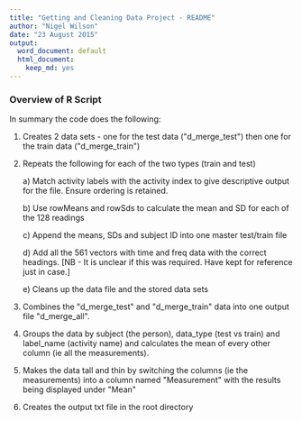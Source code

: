 ```yaml
---
title: "Getting and Cleaning Data Project - README"
author: "Nigel Wilson"
date: "23 August 2015"
output:
  word_document: default
  html_document:
    keep_md: yes
---
```


### Overview of R Script

In summary the code does the following:

1) Creates 2 data sets - one for the test data ("d_merge_test") then one for the
  train data ("d_merge_train")

2) Repeats the following for each of the two types (train and test)

    a) Match activity labels with the activity index to give descriptive
    output for the file. Ensure ordering is retained.

    b) Use rowMeans and rowSds to calculate the mean and SD for each of
    the 128 readings

    c) Append the means, SDs and subject ID into one master test/train file

    d) Add all the 561 vectors with time and freq data with
    the correct headings. [NB - It is unclear if this was required. Have kept for
    reference just in case.]

    e) Cleans up the data file and the stored data sets

3) Combines the "d_merge_test" and "d_merge_train" data into one output file
"d_merge_all".

4) Groups the data by subject (the person), data_type (test vs train) and
label_name (activity name) and calculates the mean of every other column (ie all the measurements).

5) Makes the data tall and thin by switching the columns (ie the measurements) into a column named "Measurement" with the results being displayed under "Mean"

6) Creates the output txt file in the root directory

